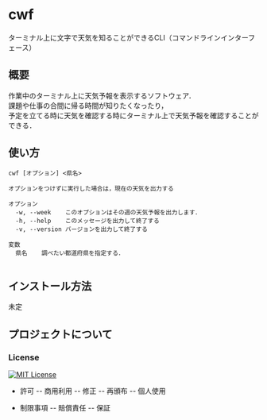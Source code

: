 # cwf
ターミナル上に文字で天気を知ることができるCLI（コマンドラインインターフェース）
## 概要
作業中のターミナル上に天気予報を表示するソフトウェア．  
課題や仕事の合間に帰る時間が知りたくなったり，  
予定を立てる時に天気を確認する時にターミナル上で天気予報を確認することができる．  

## 使い方
```
cwf [オプション] <県名>

オプションをつけずに実行した場合は，現在の天気を出力する

オプション
  -w, --week    このオプションはその週の天気予報を出力します．
  -h, --help    このメッセージを出力して終了する
  -v, --version バージョンを出力して終了する

変数
  県名    調べたい都道府県を指定する．
  
```
## インストール方法
  未定
  
## プロジェクトについて
### License  
  [![MIT License](http://img.shields.io/badge/license-MIT-blue.svg?style=flat)](LICENSE)
- 許可
-- 商用利用
-- 修正
-- 再頒布
-- 個人使用

- 制限事項
-- 賠償責任
-- 保証

